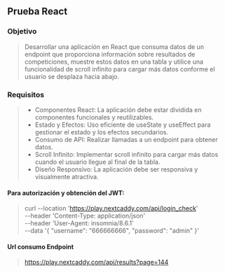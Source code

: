 ## Prueba React

### Objetivo
>Desarrollar una aplicación en React que consuma datos de un endpoint que proporciona información sobre resultados de competiciones, muestre estos datos en una tabla y utilice una funcionalidad de scroll infinito para cargar más datos conforme el usuario se desplaza hacia abajo.

### Requisitos
> - Componentes React: La aplicación debe estar dividida en componentes funcionales y reutilizables.
> - Estado y Efectos: Uso eficiente de useState y useEffect para gestionar el estado y los efectos secundarios.
> - Consumo de API: Realizar llamadas a un endpoint para obtener datos.
> - Scroll Infinito: Implementar scroll infinito para cargar más datos cuando el usuario llegue al final de la tabla.
> - Diseño Responsivo: La aplicación debe ser responsiva y visualmente atractiva.


#### Para autorización y obtención del JWT:

>curl --location 'https://play.nextcaddy.com/api/login_check' \
--header 'Content-Type: application/json' \
--header 'User-Agent: insomnia/8.6.1' \
--data '{
"username": "666666666",
"password": "admin"
}'

#### Url consumo Endpoint
> https://play.nextcaddy.com/api/results?page=144